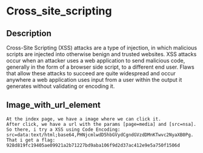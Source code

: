 # Cross_site_scripting

## Description

Cross-Site Scripting (XSS) attacks are a type of injection, in which malicious scripts are injected into otherwise benign and trusted websites. XSS attacks occur when an attacker uses a web application to send malicious code, generally in the form of a browser side script, to a different end user. Flaws that allow these attacks to succeed are quite widespread and occur anywhere a web application uses input from a user within the output it generates without validating or encoding it.

## Image_with_url_element

    At the index page, we have a image where we can click it.
    After click, we have a url with the params [page=media] and [src=nsa].
    So there, i try a XSS using Code Encoding: src=data:text/html;base64,PHNjcmlwdD5hbGVydCgndGVzdDMnKTwvc2NyaXB0Pg.
    That i get a flag: 928d819fc19405ae09921a2b71227bd9aba106f9d2d37ac412e9e5a750f1506d